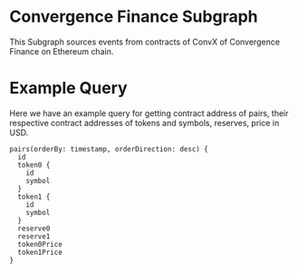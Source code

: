 # Convergence Finance Subgraph

This Subgraph sources events from contracts of ConvX of Convergence Finance on Ethereum chain.

# Example Query

Here we have an example query for getting contract address of pairs, their respective contract addresses of tokens and symbols, reserves, price in USD.

```
pairs(orderBy: timestamp, orderDirection: desc) {
  id
  token0 {
    id
    symbol
  }
  token1 {
    id
    symbol
  }
  reserve0
  reserve1
  token0Price
  token1Price
}
```
